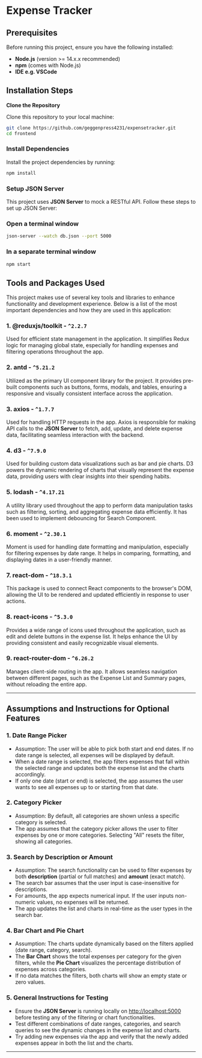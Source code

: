 # Expense Tracker

## Prerequisites

Before running this project, ensure you have the following installed:

- **Node.js** (version >= 14.x.x recommended)  
- **npm** (comes with Node.js)
- **IDE e.g. VSCode**

## Installation Steps

 **Clone the Repository**

   Clone this repository to your local machine:

   ```bash
   git clone https://github.com/geggenpress4231/expensetracker.git
   cd frontend
   ```
### Install Dependencies

Install the project dependencies by running:

```bash
npm install
```
### Setup JSON Server

This project uses **JSON Server** to mock a RESTful API. Follow these steps to set up JSON Server:

### Open a terminal window

```bash
json-server --watch db.json --port 5000
```
### In a separate terminal window
```bash
npm start
```
## Tools and Packages Used

This project makes use of several key tools and libraries to enhance functionality and development experience. Below is a list of the most important dependencies and how they are used in this application:

### 1. **@reduxjs/toolkit** - `^2.2.7`
   Used for efficient state management in the application. It simplifies Redux logic for managing global state, especially for handling expenses and filtering operations throughout the app.

### 2. **antd** - `^5.21.2`
   Utilized as the primary UI component library for the project. It provides pre-built components such as buttons, forms, modals, and tables, ensuring a responsive and visually consistent interface across the application.

### 3. **axios** - `^1.7.7`
   Used for handling HTTP requests in the app. Axios is responsible for making API calls to the **JSON Server** to fetch, add, update, and delete expense data, facilitating seamless interaction with the backend.

### 4. **d3** - `^7.9.0`
   Used for building custom data visualizations such as bar and pie charts. D3 powers the dynamic rendering of charts that visually represent the expense data, providing users with clear insights into their spending habits.

### 5. **lodash** - `^4.17.21`
   A utility library used throughout the app to perform data manipulation tasks such as filtering, sorting, and aggregating expense data efficiently. It has been used to implement debouncing for Search Component.

### 6. **moment** - `^2.30.1`
   Moment is used for handling date formatting and manipulation, especially for filtering expenses by date range. It helps in comparing, formatting, and displaying dates in a user-friendly manner.

### 7. **react-dom** - `^18.3.1`
   This package is used to connect React components to the browser's DOM, allowing the UI to be rendered and updated efficiently in response to user actions.

### 8. **react-icons** - `^5.3.0`
   Provides a wide range of icons used throughout the application, such as edit and delete buttons in the expense list. It helps enhance the UI by providing consistent and easily recognizable visual elements.

### 9. **react-router-dom** - `^6.26.2`
   Manages client-side routing in the app. It allows seamless navigation between different pages, such as the Expense List and Summary pages, without reloading the entire app.

---


## Assumptions and Instructions for Optional Features

### 1. **Date Range Picker**
   - Assumption: The user will be able to pick both start and end dates. If no date range is selected, all expenses will be displayed by default.
   - When a date range is selected, the app filters expenses that fall within the selected range and updates both the expense list and the charts accordingly.
   - If only one date (start or end) is selected, the app assumes the user wants to see all expenses up to or starting from that date.

### 2. **Category Picker**
   - Assumption: By default, all categories are shown unless a specific category is selected.
   - The app assumes that the category picker allows the user to filter expenses by one or more categories. Selecting "All" resets the filter, showing all categories.

### 3. **Search by Description or Amount**
   - Assumption: The search functionality can be used to filter expenses by both **description** (partial or full matches) and **amount** (exact match).
   - The search bar assumes that the user input is case-insensitive for descriptions.
   - For amounts, the app expects numerical input. If the user inputs non-numeric values, no expenses will be returned.
   - The app updates the list and charts in real-time as the user types in the search bar.

### 4. **Bar Chart and Pie Chart**
   - Assumption: The charts update dynamically based on the filters applied (date range, category, search).
   - The **Bar Chart** shows the total expenses per category for the given filters, while the **Pie Chart** visualizes the percentage distribution of expenses across categories.
   - If no data matches the filters, both charts will show an empty state or zero values.

### 5. **General Instructions for Testing**
   - Ensure the **JSON Server** is running locally on [http://localhost:5000](http://localhost:5000) before testing any of the filtering or chart functionalities.
   - Test different combinations of date ranges, categories, and search queries to see the dynamic changes in the expense list and charts.
   - Try adding new expenses via the app and verify that the newly added expenses appear in both the list and the charts.

---



